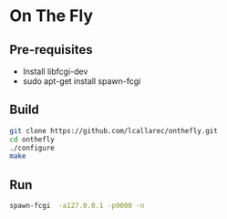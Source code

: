 # On The Fly

## Pre-requisites

* Install libfcgi-dev
* sudo apt-get install spawn-fcgi

## Build
```bash
git clone https://github.com/lcallarec/onthefly.git
cd onthefly
./configure
make
```

## Run
```bash
spawn-fcgi  -a127.0.0.1 -p9000 -n
```
